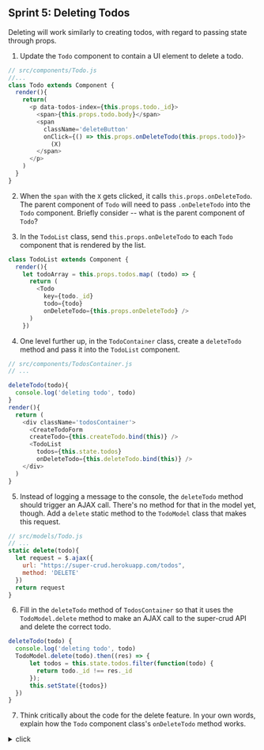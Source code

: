## Sprint 5: Deleting Todos

Deleting will work similarly to creating todos, with regard to passing state through props.

1. Update the `Todo` component to contain a UI element to delete a todo.

```js
// src/components/Todo.js
//...
class Todo extends Component {
  render(){
    return(
      <p data-todos-index={this.props.todo._id}>
        <span>{this.props.todo.body}</span>
        <span
          className='deleteButton'
          onClick={() => this.props.onDeleteTodo(this.props.todo)}>
            (X)
        </span>
      </p>
    )
  }
}
```

2. When the `span` with the `X` gets clicked, it calls `this.props.onDeleteTodo`. The parent component of `Todo` will need to pass `.onDeleteTodo` into the `Todo` component. Briefly consider -- what is the parent component of `Todo`?

3. In the `TodoList` class, send `this.props.onDeleteTodo` to each `Todo` component that is rendered by the list.

```javascript
class TodoList extends Component {
  render(){
    let todoArray = this.props.todos.map( (todo) => {
      return (
        <Todo
          key={todo._id}
          todo={todo}
          onDeleteTodo={this.props.onDeleteTodo} />
      )
    })
```

4. One level further up, in the `TodoContainer` class, create a `deleteTodo` method and pass it into the `TodoList` component.


```js
// src/components/TodosContainer.js
// ...

deleteTodo(todo){
  console.log('deleting todo', todo)
}
render(){
  return (
    <div className='todosContainer'>
      <CreateTodoForm
      createTodo={this.createTodo.bind(this)} />
      <TodoList
        todos={this.state.todos}
        onDeleteTodo={this.deleteTodo.bind(this)} />
    </div>
  )
}
```

5. Instead of logging a message to the console, the `deleteTodo` method should trigger an AJAX call.  There's no method for that in the model yet, though.  Add a `delete` static method to the `TodoModel` class that makes this request.

```js
// src/models/Todo.js
// ...
static delete(todo){
  let request = $.ajax({
    url: "https://super-crud.herokuapp.com/todos",
    method: 'DELETE'
  })
  return request
}
```

6. Fill in the `deleteTodo` method of `TodosContainer` so that it uses the `TodoModel.delete` method to make an AJAX call to the super-crud API and delete the correct todo.

```js
deleteTodo(todo) {
  console.log('deleting todo', todo)
  TodoModel.delete(todo).then((res) => {
      let todos = this.state.todos.filter(function(todo) {
        return todo._id !== res._id
      });
      this.setState({todos})
  })
}
```

7. Think critically about the code for the delete feature. In your own words, explain how the `Todo` component class's `onDeleteTodo` method works.

<details><summary>click </summary>

The <code>onDeleteTodo</code> function calls the <code>deleteTodo</code> method from the todo component's <code>props</code>. This method is actually a method from <code>TodoList</code>. It takes the todo, passed as the function's argument from the child component, up through a chain of references. It deletes the todo with an AJAX call through <code>TodoModel</code>'s static <code>delete</code> method.

After the <code>TodoModel.delete</code> method finishes, back in <code>TodosContainer</code>, all todos are grabbed from the container state. Then, the filter creates a new array that doesn't have the todo that was deleted. Finally, the method updates the state to have only the remaining todos.
</details>
